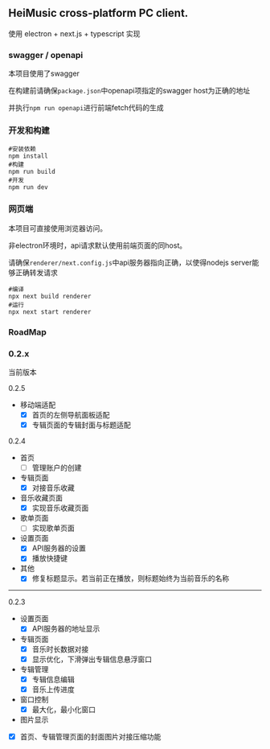 HeiMusic cross-platform PC client.
---

使用 electron + next.js + typescript 实现

### swagger / openapi
本项目使用了swagger

在构建前请确保`package.json`中openapi项指定的swagger host为正确的地址

并执行`npm run openapi`进行前端fetch代码的生成

### 开发和构建

```
#安装依赖
npm install
#构建
npm run build
#开发
npm run dev
```

### 网页端

本项目可直接使用浏览器访问。

非electron环境时，api请求默认使用前端页面的同host。

请确保`renderer/next.config.js`中api服务器指向正确，以使得nodejs server能够正确转发请求

```
#编译
npx next build renderer
#运行
npx next start renderer
```

### RoadMap

### 0.2.x

当前版本

0.2.5
- 移动端适配
  - [x] 首页的左侧导航面板适配
  - [x] 专辑页面的专辑封面与标题适配

0.2.4

- 首页
  - [ ] 管理账户的创建
- 专辑页面
  - [x] 对接音乐收藏
- 音乐收藏页面
  - [x] 实现音乐收藏页面
- 歌单页面
  - [ ] 实现歌单页面
- 设置页面
  - [x] API服务器的设置
  - [x] 播放快捷键
- 其他
  - [x] 修复标题显示。若当前正在播放，则标题始终为当前音乐的名称
---

0.2.3 

- 设置页面
  - [x] API服务器的地址显示
- 专辑页面
  - [x] 音乐时长数据对接
  - [x] 显示优化，下滑弹出专辑信息悬浮窗口
- 专辑管理
  - [x] 专辑信息编辑
  - [x] 音乐上传进度
- 窗口控制
  - [x] 最大化，最小化窗口
- 图片显示
- [x] 首页、专辑管理页面的封面图片对接压缩功能